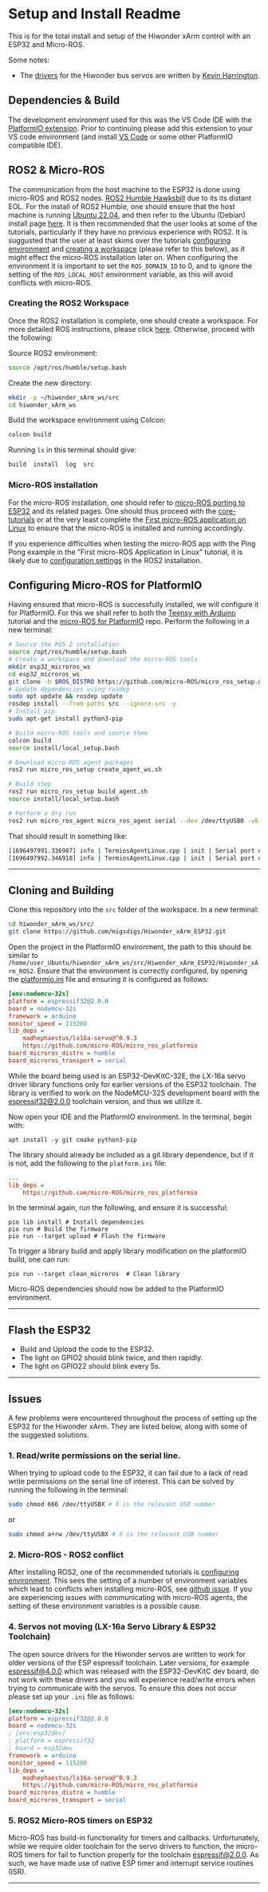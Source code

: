 # Setup and Install Readme

This is for the total install and setup of the Hiwonder xArm control with an ESP32 and Micro-ROS.

Some notes:
* The [drivers](https://github.com/madhephaestus/lx16a-servo/tree/master) for the Hiwonder bus servos are written by [Kevin Harrington](https://github.com/madhephaestus).

## Dependencies & Build
The development environment used for this was the VS Code IDE with the [PlatformIO extension](https://platformio.org/install/ide?install=vscode). Prior to continuing please add this extension to your VS code environment (and install [VS Code](https://code.visualstudio.com/) or some other PlatformIO compatible IDE).


## ROS2 & Micro-ROS
The communication from the host machine to the ESP32 is done using micro-ROS and ROS2 nodes. [ROS2 Humble Hawksbill](https://docs.ros.org/en/humble/index.html) due to its its distant EOL.
For the install of ROS2 Humble, one should ensure that the host machine is running [Ubuntu 22.04](https://releases.ubuntu.com/jammy/), 
and then refer to the Ubuntu (Debian) install page [here](https://docs.ros.org/en/humble/Installation/Ubuntu-Install-Debians.html). It is then recommended that the user looks at some of 
the tutorials, particularly if they have no previous experience with ROS2. It is suggusted that the user at least skims over the tutorials [configuring environment](https://docs.ros.org/en/humble/Tutorials/Beginner-CLI-Tools/Configuring-ROS2-Environment.html) and [creating a workspace](https://github.com/migsdigs/Hiwonder_xArm_ESP32/edit/main/Hiwonder_xArm_ROS2/SETUP_README.md#creating-the-ros2-workspace) (please refer to this below), as it might effect the micro-ROS installation later on.
When configuring the environment it is important to set the `ROS_DOMAIN_ID` to 0, and to ignore the setting of the `ROS_LOCAL_HOST` environment variable, as this will avoid conflicts with micro-ROS.

### Creating the ROS2 Workspace
Once the ROS2 installation is complete, one should create a workspace. For more detailed ROS instructions, please click [here](https://docs.ros.org/en/humble/Tutorials/Beginner-Client-Libraries/Creating-A-Workspace/Creating-A-Workspace.html). Otherwise, proceed with the following:

Source ROS2 environment:
```bash
source /opt/ros/humble/setup.bash
```

Create the new directory:
```bash
mkdir -p ~/hiwonder_xArm_ws/src
cd hiwonder_xArm_ws
```

Build the workspace environment using Colcon:
```bash
colcon build
```

Running `ls` in this terminal should give:
```bash
build  install  log  src
```


### Micro-ROS installation

For the micro-ROS installation, one should refer to [micro-ROS porting to ESP32](https://micro.ros.org/blog/2020/08/27/esp32/) and its related pages. One should thus proceed with the [core-tutorials](https://micro.ros.org//docs/tutorials/core/overview/) or at the very least complete the [First micro-ROS application on Linux](https://micro.ros.org//docs/tutorials/core/first_application_linux/) to ensure that the micro-ROS is installed and running accordingly. 

If you experience difficulties when testing the micro-ROS app with the Ping Pong example in the "First micro-ROS Application in Linux" tutorial, it is likely due to [configuration settings](https://github.com/migsdigs/Hiwonder_xArm_ESP32/edit/main/Hiwonder_xArm_ROS2/SETUP_README.md#2-ros2-installation---configuration-settings) in the ROS2 installation.


## Configuring Micro-ROS for PlatformIO
Having ensured that micro-ROS is successfully installed, we will configure it for PlatformIO. For this we shall refer to both the [Teensy with Arduino](https://micro.ros.org/docs/tutorials/core/teensy_with_arduino/) tutorial and the [micro-ROS for PlatformIO](https://github.com/micro-ROS/micro_ros_platformio) repo. Perform the following in a new terminal:

```bash
# Source the ROS 2 installation
source /opt/ros/humble/setup.bash
# Create a workspace and download the micro-ROS tools
mkdir esp32_microros_ws
cd esp32_microros_ws
git clone -b $ROS_DISTRO https://github.com/micro-ROS/micro_ros_setup.git src/micro_ros_setup
# Update dependencies using rosdep
sudo apt update && rosdep update
rosdep install --from-paths src --ignore-src -y
# Install pip
sudo apt-get install python3-pip

# Build micro-ROS tools and source them
colcon build
source install/local_setup.bash
```

```bash
# Download micro-ROS agent packages
ros2 run micro_ros_setup create_agent_ws.sh

# Build step
ros2 run micro_ros_setup build_agent.sh
source install/local_setup.bash

# Perform a dry run
ros2 run micro_ros_agent micro_ros_agent serial --dev /dev/ttyUSB0 -v6
```

That should result in something like:
```bash
[1696497991.336987] info | TermiosAgentLinux.cpp | init | Serial port not found. | device: /dev/ttyUSB0, error 2, waiting for connection...
[1696497992.346918] info | TermiosAgentLinux.cpp | init | Serial port not found. | device: /dev/ttyUSB0, error 2, waiting for connection...
```

---

## Cloning and Building
Clone this repository into the `src` folder of the workspace. In a new terminal:
```bash
cd hiwonder_xArm_ws/src/
git clone https://github.com/migsdigs/Hiwonder_xArm_ESP32.git
```

Open the project in the PlatformIO environment, the path to this should be similar to `/home/user_Ubuntu/hiwonder_xArm_ws/src/Hiwonder_xArm_ESP32/Hiwonder_xArm_ROS2`. Ensure that the environment is correctly configured, by opening the [platformio.ini](https://github.com/migsdigs/Hiwonder_xArm_ESP32/blob/main/Hiwonder_xArm_ROS2/platformio.ini) file and ensuring it is configured as follows:
```ini
[env:nodemcu-32s]
platform = espressif32@2.0.0
board = nodemcu-32s
framework = arduino
monitor_speed = 115200
lib_deps = 
    madhephaestus/lx16a-servo@^0.9.3
    https://github.com/micro-ROS/micro_ros_platformio
board_microros_distro = humble
board_microros_transport = serial
```

While the board being used is an ESP32-DevKitC-32E, the LX-16a servo driver library functions only for earlier versions of the ESP32 toolchain. The library is verified to work on the NodeMCU-32S development board with the espressif32@2.0.0 toolchain version, and thus we utilize it.


Now open your IDE and the PlatformIO environment. In the terminal, begin with:
```console
apt install -y git cmake python3-pip
```

The library should already be included as a git library dependence, but if it is not, add the following to the `platform.ini` file:
```ini
...
lib_deps =
    https://github.com/micro-ROS/micro_ros_platformio
```

In the terminal again, run the following, and ensure it is successful:
```console
pio lib install # Install dependencies
pio run # Build the firmware
pio run --target upload # Flash the firmware
```

To trigger a library build and apply library modification on the platformIO build, one can run:
```console
pio run --target clean_microros  # Clean library
```

Micro-ROS dependencies should now be added to the PlatformIO environment.

---


## Flash the ESP32
* Build and Upload the code to the ESP32.
* The light on GPIO2 should blink twice, and then rapidly.
* The light on GPIO22 should blink every 5s.
    
---

## Issues
A few problems were encountered throughout the process of setting up the ESP32 for the Hiwonder xArm. They are listed below, along with some of the suggested solutions.

### 1. Read/write permissions on the serial line.
When trying to upload code to the ESP32, it can fail due to a lack of read write permissions on the serial line of interest. This can be solved by running the following in the terminal:
```bash
sudo chmod 666 /dev/ttyUSBX # X is the relevant USB number
```
or
```bash
sudo chmod a+rw /dev/ttyUSBX # X is the relevant USB number
```

### 2. Micro-ROS - ROS2 conflict
After installing ROS2, one of the recommended tutorials is [configuring environment](https://docs.ros.org/en/humble/Tutorials/Beginner-CLI-Tools/Configuring-ROS2-Environment.html). This sees the setting of a number of environment variables which lead to conflicts when installing micro-ROS, see [github issue](https://github.com/micro-ROS/micro-ROS-demos/issues/78). If you are experiencing issues with communicating with micro-ROS agents, the setting of these environment variables is a possible cause.

### 4. Servos not moving (LX-16a Servo Library & ESP32 Toolchain)
The open source drivers for the Hiwonder servos are written to work for older versions of the ESP espressif toolchain. Later versions, for example espressif@4.0.0 which was released with the ESP32-DevKitC dev board, do not work with these drivers and you will experience read/write errors when trying to communicate with the servos. To ensure this does not occur please set up your `.ini` file as follows:
```ini
[env:nodemcu-32s]
platform = espressif32@2.0.0
board = nodemcu-32s
; [env:esp32dev]
; platform = espressif32
; board = esp32dev
framework = arduino
monitor_speed = 115200
lib_deps = 
    madhephaestus/lx16a-servo@^0.9.3
    https://github.com/micro-ROS/micro_ros_platformio
board_microros_distro = humble
board_microros_transport = serial
```

### 5. ROS2 Micro-ROS timers on ESP32
Micro-ROS has build-in functionality for timers and callbacks. Unfortunately, while we require older toolchain for the servo drivers to function, the micro-ROS timers for fail to function properly for the toolchain espressif@2.0.0. As such, we have made use of native ESP timer and interrupt service routines (ISR).

---
